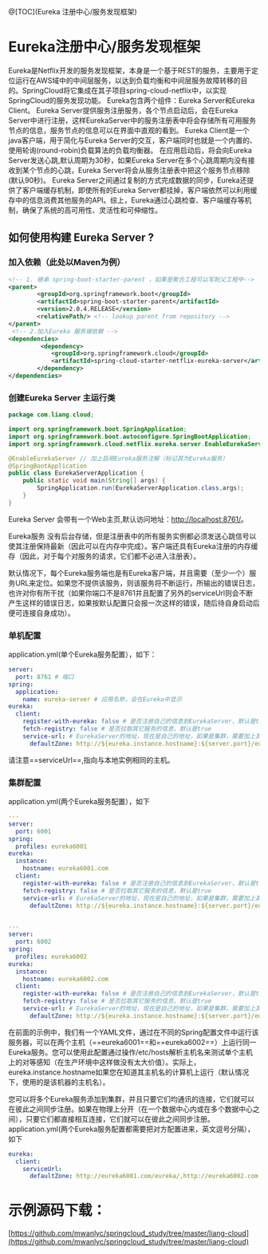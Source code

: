 @[TOC](Eureka 注册中心/服务发现框架)

# Eureka注册中心/服务发现框架

Eureka是Netflix开发的服务发现框架，本身是一个基于REST的服务，主要用于定位运行在AWS域中的中间层服务，以达到负载均衡和中间层服务故障转移的目的。SpringCloud将它集成在其子项目spring-cloud-netflix中，以实现SpringCloud的服务发现功能。
Eureka包含两个组件：Eureka Server和Eureka Client。
Eureka Server提供服务注册服务，各个节点启动后，会在Eureka Server中进行注册，这样EurekaServer中的服务注册表中将会存储所有可用服务节点的信息，服务节点的信息可以在界面中直观的看到。
Eureka Client是一个java客户端，用于简化与Eureka Server的交互，客户端同时也就是一个内置的、使用轮询(round-robin)负载算法的负载均衡器。
在应用启动后，将会向Eureka Server发送心跳,默认周期为30秒，如果Eureka Server在多个心跳周期内没有接收到某个节点的心跳，Eureka Server将会从服务注册表中把这个服务节点移除(默认90秒)。
Eureka Server之间通过复制的方式完成数据的同步，Eureka还提供了客户端缓存机制，即使所有的Eureka Server都挂掉，客户端依然可以利用缓存中的信息消费其他服务的API。综上，Eureka通过心跳检查、客户端缓存等机制，确保了系统的高可用性、灵活性和可伸缩性。

## 如何使用构建 Eureka Server ?
### 加入依赖（此处以Maven为例）
```xml
<!-- 1. 继承 spring-boot-starter-parent ，如果是聚合工程可以写到父工程中-->
<parent>
        <groupId>org.springframework.boot</groupId>
        <artifactId>spring-boot-starter-parent</artifactId>
        <version>2.0.4.RELEASE</version>
        <relativePath/> <!-- lookup parent from repository -->
</parent>
 <!-- 2.加入Eureka 服务端依赖 -->
<dependencies>
         <dependency>
            <groupId>org.springframework.cloud</groupId>
            <artifactId>spring-cloud-starter-netflix-eureka-server</artifactId>
        </dependency>
</dependencies>
```
### 创建Eureka Server 主运行类
```java
package com.liang.cloud;

import org.springframework.boot.SpringApplication;
import org.springframework.boot.autoconfigure.SpringBootApplication;
import org.springframework.cloud.netflix.eureka.server.EnableEurekaServer;

@EnableEurekaServer // 加上启用Eureka服务注解（标记其为Eureka服务）
@SpringBootApplication
public class EurekaServerApplication {
    public static void main(String[] args) {
        SpringApplication.run(EurekaServerApplication.class,args);
    }
}

```
Eureka Server 会带有一个Web主页,默认访问地址：[http://localhost:8761/](http://localhost:8761/)。

Eureka服务 没有后台存储，但是注册表中的所有服务实例都必须发送心跳信号以使其注册保持最新（因此可以在内存中完成）。客户端还具有Eureka注册的内存缓存（因此，对于每个对服务的请求，它们都不必进入注册表）。

默认情况下，每个Eureka服务端也是有Eureka客户端，并且需要（至少一个）服务URL来定位。如果您不提供该服务，则该服务将不断运行，所输出的错误日志，也许对你有所干扰（如果你端口不是8761并且配置了另外的serviceUrl则会不断产生这样的错误日志，如果按默认配置只会报一次这样的错误，随后待自身启动后便可连接自身成功）。

### 单机配置
application.yml(单个Eureka服务配置），如下：
```yml
server:
  port: 8761 # 端口
spring:
  application:
    name: eureka-server # 应用名称，会在Eureka中显示
eureka:
  client:
    register-with-eureka: false # 是否注册自己的信息到EurekaServer，默认是true
    fetch-registry: false # 是否拉取其它服务的信息，默认是true
    service-url: # EurekaServer的地址，现在是自己的地址，如果是集群，需要加上其它Server的地址。
      defaultZone: http://${eureka.instance.hostname}:${server.port}/eureka      
```
请注意==serviceUrl==,指向与本地实例相同的主机。

### 集群配置 
application.yml(两个Eureka服务配置），如下
```yml
---
server:
  port: 6001
spring:
  profiles: eureka6001
eureka:
  instance:
    hostname: eureka6001.com
  client:
    register-with-eureka: false # 是否注册自己的信息到EurekaServer，默认是true
    fetch-registry: false # 是否拉取其它服务的信息，默认是true
    service-url: # EurekaServer的地址，现在是自己的地址，如果是集群，需要加上其它Server的地址。
      defaultZone: http://${eureka.instance.hostname}:${server.port}/eureka


---
server:
  port: 6002
spring:
  profiles: eureka6002
eureka:
  instance:
    hostname: eureka6002.com
  client:
    register-with-eureka: false # 是否注册自己的信息到EurekaServer，默认是true
    fetch-registry: false # 是否拉取其它服务的信息，默认是true
    service-url: # EurekaServer的地址，现在是自己的地址，如果是集群，需要加上其它Server的地址。
      defaultZone: http://${eureka.instance.hostname}:${server.port}/eureka

```
在前面的示例中，我们有一个YAML文件，通过在不同的Spring配置文件中运行该服务器，可以在两个主机（==eureka6001==和==eureka6002==）上运行同一Eureka服务。您可以使用此配置通过操作/etc/hosts解析主机名来测试单个主机上的对等感知（在生产环境中这样做没有太大价值）。实际上，eureka.instance.hostname如果您在知道其主机名的计算机上运行（默认情况下，使用的是该机器的主机名）。

您可以将多个Eureka服务添加到集群，并且只要它们均通讯的连接，它们就可以在彼此之间同步注册。如果在物理上分开（在一个数据中心内或在多个数据中心之间），只要它们都直接相互连接，它们就可以在彼此之间同步注册。
application.yml(两个Eureka服务配置都需要把对方配置进来，英文逗号分隔），如下
```yml
eureka:
  client:
    serviceUrl:
      defaultZone: http://eureka6001.com/eureka/,http://eureka6002.com
```

# 示例源码下载：  
[https://github.com/mwanlyc/springcloud_study/tree/master/liang-cloud](https://github.com/mwanlyc/springcloud_study/tree/master/liang-cloud)